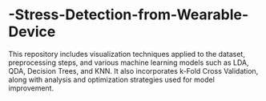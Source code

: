 # -Stress-Detection-from-Wearable-Device
This repository includes visualization techniques applied to the dataset, preprocessing steps, and various machine learning models such as LDA, QDA, Decision Trees, and KNN. It also incorporates k-Fold Cross Validation, along with analysis and optimization strategies used for model improvement.

